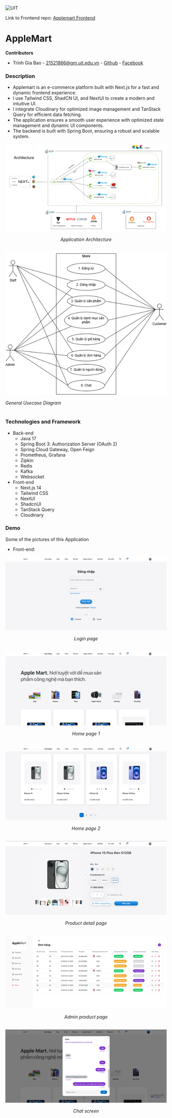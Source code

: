 
![UIT](https://camo.githubusercontent.com/fe8ccf76dbe56d6e4e677f6414e9a21e98d9801b823963821c56e66d42614af3/68747470733a2f2f696d672e736869656c64732e696f2f62616467652f66726f6d2d554954253230564e5548434d2d626c75653f7374796c653d666f722d7468652d6261646765266c696e6b3d68747470732533412532462532467777772e7569742e6564752e766e253246)

Link to Frontend repo: [Applemart Frontend](https://github.com/giabao0301/applemart-frontend)

# AppleMart
**Contributors**

 - Trinh Gia Bao - 21521866@gm.uit.edu.vn - [Github](https://github.com/giabao0301) - [Facebook](https://www.facebook.com/gia.bao.377840/)
### Description
-	Applemart is an e-commerce platform built with Next.js for a fast and dynamic frontend experience.
-	I use Tailwind CSS, ShadCN UI, and NextUI to create a modern and intuitive UI.
-	I integrate Cloudinary for optimized image management and TanStack Query for efficient data fetching.
-	The application ensures a smooth user experience with optimized state management and dynamic UI components.
-	The backend is built with Spring Boot, ensuring a robust and scalable system.

![Application Architecture](https://github.com/giabao0301/applemart-backend/blob/main/app-resources/architecture.png?raw=true)
<div align="center">
	<i>Application Architecture</i>
</div>
<br/>


![General Usecase Diagram](https://raw.githubusercontent.com/giabao0301/applemart-backend/refs/heads/main/app-resources/usecase.png)
<div align="left">
	<i>General Usecase Diagram</i>
</div>
<br/>

### Technologies and Framework
[](https://github.com/giabao0301/applemart-backend#technologies-and-framework)
-   Back-end
    -   Java 17
    -   Spring Boot 3: Authorization Server (OAuth 2)
    -   Spring Cloud Gateway, Open Feign
    -   Prometheus, Grafana
    -   Zipkin
    -   Redis
    -  Kafka
    - Websocket
-   Front-end
    -   Next.js 14
    -   Tailwind CSS
    -   NextUI
    -   ShadcnUI
    -   TanStack Query
    -   Cloudinary

### Demo

[](https://github.com/giabao0301/applemart-backend#demo)

Some of the pictures of this Application

-   Front-end:
  
![Login page](https://github.com/giabao0301/applemart-backend/blob/main/app-resources/Picture1.png?raw=true)
<div align="center">
	<i>Login page</i>
</div>
<br/>

![Home page 1](https://github.com/giabao0301/applemart-backend/blob/main/app-resources/Picture11.png?raw=true)
<div align="center">
	<i>Home page 1</i>
</div>
<br/>

![Home page 2](https://github.com/giabao0301/applemart-backend/blob/main/app-resources/Picture12.png?raw=true)
<div align="center">
	<i>Home page 2</i>
</div>
<br/>

![Product detail page](https://github.com/giabao0301/applemart-backend/blob/main/app-resources/Picture5.png?raw=true)
<div align="center">
	<i>Product detail page</i>
</div>
<br/>

![Admin Order page](https://github.com/giabao0301/applemart-backend/blob/main/app-resources/Picture14.png?raw=true)
<div align="center">
	<i>Admin product page</i>
</div>
<br/>

![Chat screen](https://github.com/giabao0301/applemart-backend/blob/main/app-resources/Picture13.png?raw=true)
<div align="center">
	<i>Chat screen</i>
</div>
<br/>
